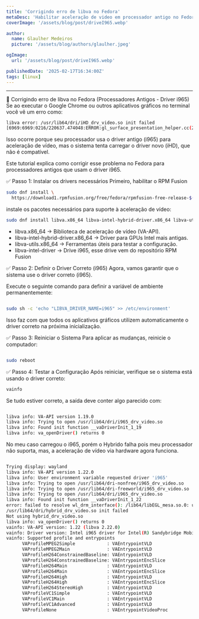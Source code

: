 ```yaml
---
title: 'Corrigindo erro de libva no Fedora'
metaDesc: 'Habilitar aceleração de video em processador antigo no Fedora'
coverImage: '/assets/blog/post/driveI965.webp'

author:
  name: Glaulher Medeiros
  picture: '/assets/blog/authors/glaulher.jpeg'

ogImage:
  url: '/assets/blog/post/driveI965.webp'

publishedDate: '2025-02-17T16:34:00Z'
tags: [linux]
---
```


---

📌 Corrigindo erro de libva no Fedora (Processadores Antigos - Driver i965)
Se ao executar o Google Chrome ou outros aplicativos gráficos no terminal você vê um erro como:

```bash
libva error: /usr/lib64/dri/iHD_drv_video.so init failed
[6969:6969:0216/220637.474048:ERROR:gl_surface_presentation_helper.cc(260)] GetVSyncParametersIfAvailable() failed
```

Isso ocorre porque seu processador usa o driver antigo (i965) para aceleração de vídeo, mas o sistema tenta carregar o driver novo (iHD), que não é compatível.

Este tutorial explica como corrigir esse problema no Fedora para processadores antigos que usam o driver i965.

✅ Passo 1: Instalar os drivers necessários
Primeiro, habilitar o RPM Fusion

```bash
sudo dnf install \
  https://download1.rpmfusion.org/free/fedora/rpmfusion-free-release-$(rpm -E %fedora).noarch.rpm
```

 instale os pacotes necessários para suporte à aceleração de vídeo:

```bash
sudo dnf install libva.x86_64 libva-intel-hybrid-driver.x86_64 libva-utils.x86_64 libva-intel-driver
```

- libva.x86_64 → Biblioteca de aceleração de vídeo (VA-API).
- libva-intel-hybrid-driver.x86_64 → Driver para GPUs Intel mais antigas.
- libva-utils.x86_64 → Ferramentas úteis para testar a configuração.
- libva-intel-driver → Drive i965, esse drive vem do repositório RPM Fusion


✅ Passo 2: Definir o Driver Correto (i965)
Agora, vamos garantir que o sistema use o driver correto (i965).

Execute o seguinte comando para definir a variável de ambiente permanentemente:

```bash

sudo sh -c 'echo "LIBVA_DRIVER_NAME=i965" >> /etc/environment'
```

Isso faz com que todos os aplicativos gráficos utilizem automaticamente o driver correto na próxima inicialização.



✅ Passo 3: Reiniciar o Sistema
Para aplicar as mudanças, reinicie o computador:

```bash

sudo reboot
```

✅ Passo 4: Testar a Configuração
Após reiniciar, verifique se o sistema está usando o driver correto:

```bash
vainfo
```

Se tudo estiver correto, a saída deve conter algo parecido com:

```bash

libva info: VA-API version 1.19.0
libva info: Trying to open /usr/lib64/dri/i965_drv_video.so
libva info: Found init function __vaDriverInit_1_19
libva info: va_openDriver() returns 0
```
No meu caso carregou o i965, porém o Hybrido falha pois meu processador não suporta, mas, a aceleração de vídeo via hardware agora funciona.

```bash

Trying display: wayland
libva info: VA-API version 1.22.0
libva info: User environment variable requested driver 'i965'
libva info: Trying to open /usr/lib64/dri-nonfree/i965_drv_video.so
libva info: Trying to open /usr/lib64/dri-freeworld/i965_drv_video.so
libva info: Trying to open /usr/lib64/dri/i965_drv_video.so
libva info: Found init function __vaDriverInit_1_22
error: failed to resolve wl_drm_interface(): /lib64/libEGL_mesa.so.0: undefined symbol: wl_drm_interface
/usr/lib64/dri/hybrid_drv_video.so init failed
Not using hybrid_drv_video.so
libva info: va_openDriver() returns 0
vainfo: VA-API version: 1.22 (libva 2.22.0)
vainfo: Driver version: Intel i965 driver for Intel(R) Sandybridge Mobile - 2.4.0.pre1 (2.4.0.pre1)
vainfo: Supported profile and entrypoints
      VAProfileMPEG2Simple            :	VAEntrypointVLD
      VAProfileMPEG2Main              :	VAEntrypointVLD
      VAProfileH264ConstrainedBaseline:	VAEntrypointVLD
      VAProfileH264ConstrainedBaseline:	VAEntrypointEncSlice
      VAProfileH264Main               :	VAEntrypointVLD
      VAProfileH264Main               :	VAEntrypointEncSlice
      VAProfileH264High               :	VAEntrypointVLD
      VAProfileH264High               :	VAEntrypointEncSlice
      VAProfileH264StereoHigh         :	VAEntrypointVLD
      VAProfileVC1Simple              :	VAEntrypointVLD
      VAProfileVC1Main                :	VAEntrypointVLD
      VAProfileVC1Advanced            :	VAEntrypointVLD
      VAProfileNone                   :	VAEntrypointVideoProc


```
